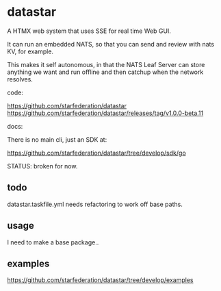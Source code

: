 # datastar


A HTMX web system that uses SSE for real time Web GUI.

It can run an embedded NATS, so that you can send and review with nats KV, for example.

This makes it self autonomous, in that the NATS Leaf Server can store anything we want and run offline and then catchup when the network resolves.

code:

https://github.com/starfederation/datastar
https://github.com/starfederation/datastar/releases/tag/v1.0.0-beta.11

docs:

There is no main cli, just an SDK at: 

https://github.com/starfederation/datastar/tree/develop/sdk/go

STATUS: broken for now.

## todo

datastar.taskfile.yml needs refactoring to work off base paths.

## usage

I need to make a base package..


## examples

https://github.com/starfederation/datastar/tree/develop/examples





